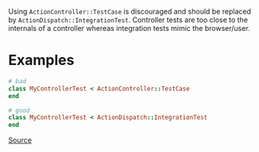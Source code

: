 
Using `ActionController::TestCase` is discouraged and should be replaced by
`ActionDispatch::IntegrationTest`. Controller tests are too close to the
internals of a controller whereas integration tests mimic the browser/user.

# Examples

```ruby
# bad
class MyControllerTest < ActionController::TestCase
end

# good
class MyControllerTest < ActionDispatch::IntegrationTest
end
```

[Source](http://www.rubydoc.info/gems/rubocop/RuboCop/Cop/Rails/ActionControllerTestCase)